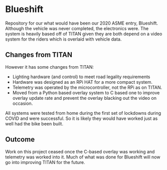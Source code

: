 # Blueshift

Repository for our what would have been our 2020 ASME entry, Blueshift. Although the vehicle was never completed, the electronics were. The system is heavily based off of TITAN given they are both depend on a video system for the riders which is overlaid with vehicle data.

## Changes from TITAN

 However it has some changes from TITAN:
- Lighting hardware (and control) to meet road legality requirements
- Hardware was designed as an RPi HAT for a more compact system.
- Telemetry was operated by the microcontroller, not the RPi as on TITAN.
- Moved from a Python based overlay system to C based one to improve overlay update rate and prevent the overlay blacking out the video on occasion.

All systems were tested from home during the first set of lockdowns during COVID and were successful. So it is likely they would have worked just as well had the bike been built.

## Outcome

Work on this project ceased once the C-based overlay was working and telemetry was worked into it. Much of what was done for Blueshift will now go into improving TITAN for the future.

